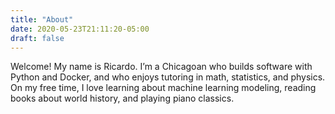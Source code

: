 ```yaml
---
title: "About"
date: 2020-05-23T21:11:20-05:00
draft: false
---
```


Welcome! My name is Ricardo. I’m a Chicagoan who builds software with Python and Docker, and who
enjoys tutoring in math, statistics, and physics. On my free time, I love learning about machine
learning modeling, reading books about world history, and playing piano classics.
